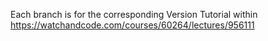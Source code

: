 Each branch is for the corresponding Version Tutorial within https://watchandcode.com/courses/60264/lectures/956111